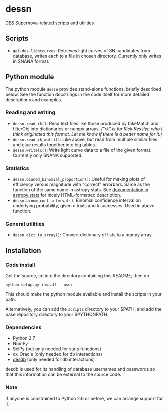 dessn
=====

DES Supernova-related scripts and utilities

Scripts
-------
* `get-des-lightcurves`: Retrieves light curves of SN candidates from database,
  writes each to a file in chosen directory. Currently only writes in SNANA
  format.


Python module
-------------

The python module `dessn` provides stand-alone functions, briefly
described below. See the function docstrings in the code itself for
more detailed descriptions and examples.

### Reading and writing

* `dessn.read_rk()`: Read text files like those produced by fakeMatch and
  filterObj into dictionaries or numpy arrays.
  _("rk" is for Rick Kessler, who I think originated this format.
  Let me know if there is a better name for it.)_
* `dessn.read_rk_multi()`: Like above, but read from multiple similar files
  and glue results together into big tables.
* `dessn.writelc()`: Write light curve data to a file of the given format.
  Currently only SNANA supported.

### Statistics

* `dessn.binned_binomial_proportion()`: Useful for making plots of efficiency
  versus magnitude with "correct" errorbars. Same as the function of the
  same name in astropy.stats. See
  [documentation in astropy.stats](http://astropy.readthedocs.org/en/latest/_generated/astropy.stats.funcs.binned_binom_proportion.html)
  for nicely HTML-formatted description.
* `dessn.binom_conf_interval()`: Binomial confidence interval on underlying probability, given n trials and k successes. Used in above function.

### General utilities

* `dessn.dict_to_array()`: Convert dictionary of lists to a numpy array


Installation
------------

### Code install

Get the source, cd into the directory containing this README, then do

    python setup.py install --user

This should make the python module available and install the scripts
in your path.

Alternatively, you can add the `scripts` directory to your $PATH, and
add the base repository directory to your $PYTHONPATH.
 
### Dependencies

* Python 2.7
* NumPy
* SciPy (but only needed for stats functions)
* cx_Oracle (only needed for db interactions)
* [desdb](https://github.com/esheldon/desdb)
  (only needed for db interactions)

desdb is used for its handling of database usernames and passwords so that
this information can be external to the source code.

### Note

If anyone is constrained to Python 2.6 or before, we can arrange support for it.
